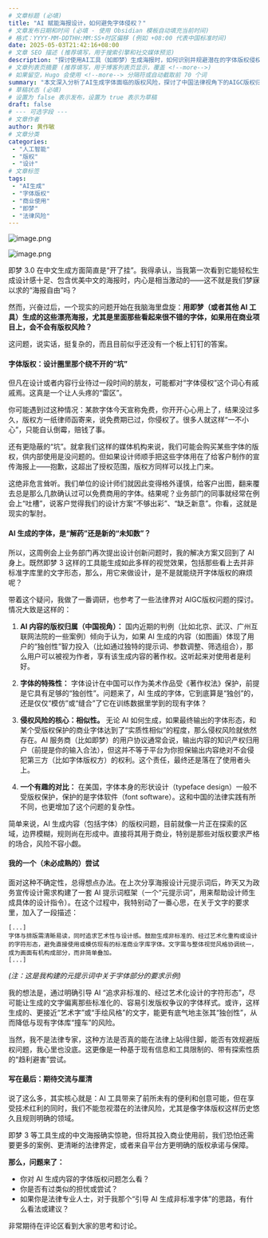```yaml
---
# 文章标题 (必填)
title: "AI 赋能海报设计，如何避免字体侵权？"
# 文章发布日期和时间 (必填 - 使用 Obsidian 模板自动填充当前时间)
# 格式：YYYY-MM-DDTHH:MM:SS+时区偏移 (例如 +08:00 代表中国标准时间)
date: 2025-05-03T21:42:16+08:00
# 文章 SEO 描述 (推荐填写，用于搜索引擎和社交媒体预览)
description: "探讨使用AI工具（如即梦）生成海报时，如何识别并规避潜在的字体版权侵权风险，特别是在商业应用场景下。"
# 文章列表页摘要 (推荐填写，用于博客列表页显示，覆盖 <!--more-->)
# 如果留空，Hugo 会使用 <!--more--> 分隔符或自动截取前 70 个词
summary: "本文深入分析了AI生成字体面临的版权风险，探讨了中国法律视角下的AIGC版权归属与字体的特殊性，并分享了作者尝试通过提示词引导AI生成非标准字体的实践。"
# 草稿状态 (必填)
# 设置为 false 表示发布，设置为 true 表示为草稿
draft: false
# --- 可选字段 ---
# 文章作者
author: 黄作敏
# 文章分类
categories:
 - "人工智能"
 - "版权"
 - "设计"
# 文章标签
tags:
 - "AI生成"
 - "字体版权"
 - "商业使用"
 - "即梦"
 - "法律风险"
---
```

 

![image.png](https://pic.huangzuomin.com/20250503214858182.png)


![image.png](https://pic.huangzuomin.com/20250503214933165.png)


即梦 3.0 在中文生成方面简直是“开了挂”。我得承认，当我第一次看到它能轻松生成设计感十足、包含优美中文的海报时，内心是相当激动的——这不就是我们梦寐以求的“海报自由”吗？

然而，兴奋过后，一个现实的问题开始在我脑海里盘旋：**用即梦（或者其他 AI 工具）生成的这些漂亮海报，尤其是里面那些看起来很不错的字体，如果用在商业项目上，会不会有版权风险？**

这问题，说实话，挺复杂的，而且目前似乎还没有一个板上钉钉的答案。

#### **字体版权：设计圈里那个绕不开的“坑”**

但凡在设计或者内容行业待过一段时间的朋友，可能都对“字体侵权”这个词心有戚戚焉。这真是一个让人头疼的“雷区”。

你可能遇到过这种情况：某款字体今天宣称免费，你开开心心用上了，结果没过多久，版权方一纸律师函寄来，说免费期已过，你侵权了。很多人就这样“一不小心”，只能自认倒霉，赔钱了事。

还有更隐蔽的“坑”。就拿我们这样的媒体机构来说，我们可能会购买某些字体的版权，供内部使用是没问题的。但如果设计师顺手把这些字体用在了给客户制作的宣传海报上——抱歉，这超出了授权范围，版权方同样可以找上门来。

这绝非危言耸听。我们单位的设计师们就因此变得格外谨慎，给客户出图，翻来覆去总是那么几款确认过可以免费商用的字体。结果呢？业务部门的同事就经常在例会上“吐槽”，说客户觉得我们的设计方案“不够出彩”、“缺乏新意”。你看，这就是现实的掣肘。

#### **AI 生成的字体，是“解药”还是新的“未知数”？**

所以，这周例会上业务部门再次提出设计创新问题时，我的解决方案又回到了 AI 身上。既然即梦 3 这样的工具能生成如此多样的视觉效果，包括那些看上去并非标准字库里的文字形态，那么，用它来做设计，是不是就能绕开字体版权的麻烦呢？

带着这个疑问，我做了一番调研，也参考了一些法律界对 AIGC版权问题的探讨。情况大致是这样的：

1.  **AI 内容的版权归属（中国视角）：** 国内近期的判例（比如北京、武汉、广州互联网法院的一些案例）倾向于认为，如果 AI 生成的内容（如图画）体现了用户的“独创性”智力投入（比如通过独特的提示词、参数调整、筛选组合），那么用户可以被视为作者，享有该生成内容的著作权。这听起来对使用者是利好。

2.  **字体的特殊性：** 字体设计在中国可以作为美术作品受《著作权法》保护，前提是它具有足够的“独创性”。问题来了，AI 生成的字体，它到底算是“独创”的，还是仅仅“模仿”或“缝合”了它在训练数据里学到的现有字体？

3.  **侵权风险的核心：相似性。** 无论 AI 如何生成，如果最终输出的字体形态，和某个受版权保护的商业字体达到了“实质性相似”的程度，那么侵权风险就依然存在。AI 服务商（比如即梦）的用户协议通常会说，输出内容的知识产权归用户（前提是你的输入合法），但这并不等于平台为你担保输出内容绝对不会侵犯第三方（比如字体版权方）的权利。这个责任，最终还是落在了使用者头上。

4.  **一个有趣的对比：** 在美国，字体本身的形状设计（typeface design）一般不受版权保护，保护的是字体软件（font software）。这和中国的法律实践有所不同，也更增加了这个问题的复杂性。

简单来说，AI 生成内容（包括字体）的版权问题，目前就像一片正在探索的区域，边界模糊，规则尚在形成中。直接将其用于商业，特别是那些对版权要求严格的场合，风险不容小觑。

#### **我的一个（未必成熟的）尝试**

面对这种不确定性，总得想点办法。在上次分享海报设计元提示词后，昨天又为政务宣传设计需求构建了一套 AI 提示词框架（一个“元提示词”，用来帮助设计师生成具体的设计指令）。在这个过程中，我特别动了一番心思，在关于文字的要求里，加入了一段描述：

```text
[...] 
字体与排版需清晰易读，同时追求艺术性与设计感。鼓励生成非标准的、经过艺术化重构或设计的字符形态，避免直接使用或模仿现有的标准商业字库字体。文字需与整体视觉风格协调统一，成为画面有机构成部分，而非简单叠加。
[...]
```
*(注：这是我构建的元提示词中关于字体部分的要求示例)*

我的想法是，通过明确引导 AI “追求非标准的、经过艺术化设计的字符形态”，尽可能让生成的文字偏离那些标准化的、容易引发版权争议的字体样式。或许，这样生成的、更接近“艺术字”或“手绘风格”的文字，能更有底气地主张其“独创性”，从而降低与现有字体库“撞车”的风险。

当然，我不是法律专家，这种方法是否真的能在法律上站得住脚，能否有效规避版权问题，我心里也没底。这更像是一种基于现有信息和工具限制的、带有探索性质的“趋利避害”尝试。

#### **写在最后：期待交流与厘清**

说了这么多，其实核心就是：AI 工具带来了前所未有的便利和创意可能，但在享受技术红利的同时，我们不能忽视潜在的法律风险，尤其是像字体版权这样历史悠久且规则明确的领域。

即梦 3 等工具生成的中文海报确实惊艳，但将其投入商业使用前，我们恐怕还需要更多的案例、更清晰的法律界定，或者来自平台方更明确的版权承诺与保障。


**那么，问题来了：**

*   你对 AI 生成内容的字体版权问题怎么看？
*   你是否有过类似的担忧或尝试？
*   如果你是法律专业人士，对于我那个“引导 AI 生成非标准字体”的思路，有什么看法或建议？

非常期待在评论区看到大家的思考和讨论。

